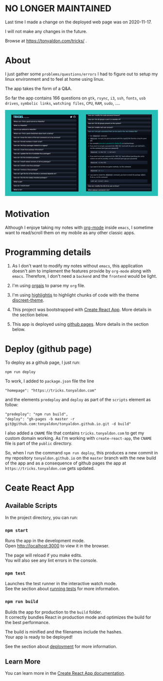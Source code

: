 # NO LONGER MAINTAINED

Last time I made a change on the deployed web page was on 2020-11-17.

I will not make any changes in the future.

Browse at https://tonyaldon.com/tricks/ .

# About

I just gather some `problems/questions/errors` I had to figure out to
setup my linux environment and to feel at home using linux.

The app takes the form of a Q&A.

So far the app contains 166 questions on `gtk`, `rsync`, `i3`, `ssh`,
`fonts`, `usb drives`, `symbolic links`, `watching files`, `CPU`,
`RAM`, `sudo`, ....

<img src="tricks.png" alt="Tricks app by Tony Aldon" title="Tricks App by Tony Aldon">

# Motivation

Although I enjoye taking my notes with
[org-mode](https://orgmode.org/) inside `emacs`, I sometime want to
read/scroll them on my mobile as any other classic apps.

# Programming details

1. As I don't want to modify my notes without `emacs`, this application
   doesn't aim to implement the features provide by `org-mode` along
   with `emacs`. Therefore, I don't need a `backend` and the
   `frontend` would be light.

2. I'm using [orgajs](https://github.com/orgapp/orgajs) to parse my
   `org` file.

3. I'm using [highlightjs](https://highlightjs.org/) to highlight
   chunks of code with the theme
   [discreet-theme](https://github.com/tonyaldon/discreet-theme).

4. This project was bootstrapped with [Create React
   App](https://github.com/facebook/create-react-app). More
   details in the section below.

5. This app is deployed using [github
   pages](https://pages.github.com/). More details in the section below.

# Deploy (github page)

To deploy as a github page, I just run:

	npm run deploy

To work, I added to `package.json` file the line

	"homepage": "https://tricks.tonyaldon.com"

and the elements `predeploy` and `deploy` as part of the `scripts`
element as follow:

    "predeploy": "npm run build",
    "deploy": "gh-pages -b master -r git@github.com:tonyaldon/tonyaldon.github.io.git -d build"

I also added a `CNAME` file that contains `tricks.tonyaldon.com` to
get my custom domain working. As I'm working with `create-react-app`,
the `CNAME` file is part of the `public` directory.

So, when I run the command `npm run deploy`, this produces a new
commit in my repository `tonyaldon.github.io` on the `master` branch
with the new build of the app and as a consequence of github pages
the app at `https://tricks.tonyaldon.com` gets updated.

# Ceate React App

## Available Scripts

In the project directory, you can run:

### `npm start`

Runs the app in the development mode.<br />
Open [http://localhost:3000](http://localhost:3000) to view it in the browser.

The page will reload if you make edits.<br />
You will also see any lint errors in the console.

### `npm test`

Launches the test runner in the interactive watch mode.<br />
See the section about [running tests](https://facebook.github.io/create-react-app/docs/running-tests) for more information.

### `npm run build`

Builds the app for production to the `build` folder.<br />
It correctly bundles React in production mode and optimizes the build for the best performance.

The build is minified and the filenames include the hashes.<br />
Your app is ready to be deployed!

See the section about [deployment](https://facebook.github.io/create-react-app/docs/deployment) for more information.

## Learn More

You can learn more in the [Create React App documentation](https://facebook.github.io/create-react-app/docs/getting-started).
